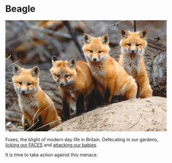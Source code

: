 # Beagle

!["Take the little one"](/the_enemy.jpg)

Foxes, the blight of modern day life in Britain. Defecating in our gardens, [licking our FACES](http://www.dailymail.co.uk/news/article-2421749/Corporate-lawyers-horror-caught-fox-licking-year-old-daughters-FACE-home.html) and [attacking our babies](http://www.dailymail.co.uk/news/article-125763/Parents-tell-horror-fox-attacks-sleeping-baby.html).

It is time to take action against this menace.
